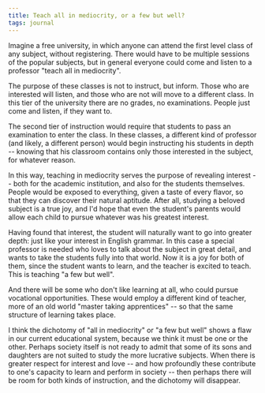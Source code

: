```yaml
---
title: Teach all in mediocrity, or a few but well?
tags: journal
---
```


Imagine a free university, in which anyone can attend the first level
class of any subject, without registering.  There would have to be
multiple sessions of the popular subjects, but in general everyone could
come and listen to a professor "teach all in mediocrity".

The purpose of these classes is not to instruct, but inform.  Those who
are interested will listen, and those who are not will move to a
different class.  In this tier of the university there are no grades, no
examinations.  People just come and listen, if they want to.

The second tier of instruction would require that students to pass an
examination to enter the class.  In these classes, a different kind of
professor (and likely, a different person) would begin instructing his
students in depth -- knowing that his classroom contains only those
interested in the subject, for whatever reason.

In this way, teaching in mediocrity serves the purpose of revealing
interest -- both for the academic institution, and also for the students
themselves.  People would be exposed to everything, given a taste of
every flavor, so that they can discover their natural aptitude.  After
all, studying a beloved subject is a true joy, and I'd hope that even
the student's parents would allow each child to pursue whatever was his
greatest interest.

Having found that interest, the student will naturally want to go into
greater depth: just like your interest in English grammar.  In this case
a special professor is needed who loves to talk about the subject in
great detail, and wants to take the students fully into that world.  Now
it is a joy for both of them, since the student wants to learn, and the
teacher is excited to teach.  This is teaching "a few but well".

And there will be some who don't like learning at all, who could pursue
vocational opportunities.  These would employ a different kind of
teacher, more of an old world "master taking apprentices" -- so that the
same structure of learning takes place.

I think the dichotomy of "all in mediocrity" or "a few but well" shows a
flaw in our current educational system, because we think it must be one
or the other.  Perhaps society itself is not ready to admit that some of
its sons and daughters are not suited to study the more lucrative
subjects.  When there is greater respect for interest and love -- and
how profoundly these contribute to one's capacity to learn and perform
in society -- then perhaps there will be room for both kinds of
instruction, and the dichotomy will disappear.


